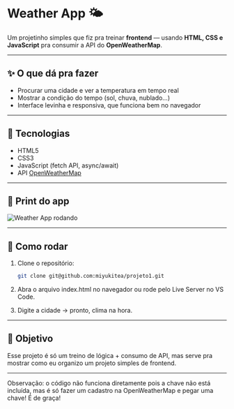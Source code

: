 # Weather App 🌤️

Um projetinho simples que fiz pra treinar **frontend** — usando **HTML, CSS e JavaScript** pra consumir a API do **OpenWeatherMap**.  

---

## ✨ O que dá pra fazer
- Procurar uma cidade e ver a temperatura em tempo real   
- Mostrar a condição do tempo (sol, chuva, nublado…)  
- Interface levinha e responsiva, que funciona bem no navegador  

---

## 🔧 Tecnologias
- HTML5  
- CSS3  
- JavaScript (fetch API, async/await)  
- API [OpenWeatherMap](https://openweathermap.org/api)  

---

## 📸 Print do app
![Weather App rodando](https://i.imgur.com/mjRQZ6l.gif) 

---

## 🚀 Como rodar
1. Clone o repositório:  
   ```bash
   git clone git@github.com:miyukitea/projeto1.git
   
2. Abra o arquivo index.html no navegador ou rode pelo Live Server no VS Code.

3. Digite a cidade → pronto, clima na hora.

---

## 🎯 Objetivo

Esse projeto é só um treino de lógica + consumo de API, mas serve pra mostrar como eu organizo um projeto simples de frontend.

---

Observação: o código não funciona diretamente pois a chave não está incluída, mas é só fazer um cadastro na OpenWeatherMap e pegar uma chave! É de graça!
